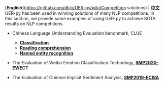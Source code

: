 [**English**](https://github.com/dbiir/UER-py/wiki/Competition solutions) | [**中文**](https://github.com/dbiir/UER-py/wiki/竞赛方案)
UER-py has been used in winning solutions of many NLP competitions. In this section, we provide some examples of using UER-py to achieve SOTA results on NLP competitions.

- Chinese Language Understanding Evaluation benchmark, CLUE
    + [__Classification__](https://github.com/dbiir/UER-py/wiki/CLUE-Classification)
    + [__Reading comprehension__](https://github.com/dbiir/UER-py/wiki/CLUE-MRC)
    + [__Named entity recognition__](https://github.com/dbiir/UER-py/wiki/CLUE-NER)

- The Evaluation of Weibo Emotion Classification Technology, [__SMP2020-EWECT__](https://github.com/dbiir/UER-py/wiki/SMP2020-EWECT)

- The Evaluation of Chinese Implicit Sentiment Analysis, [__SMP2019-ECISA__]()


